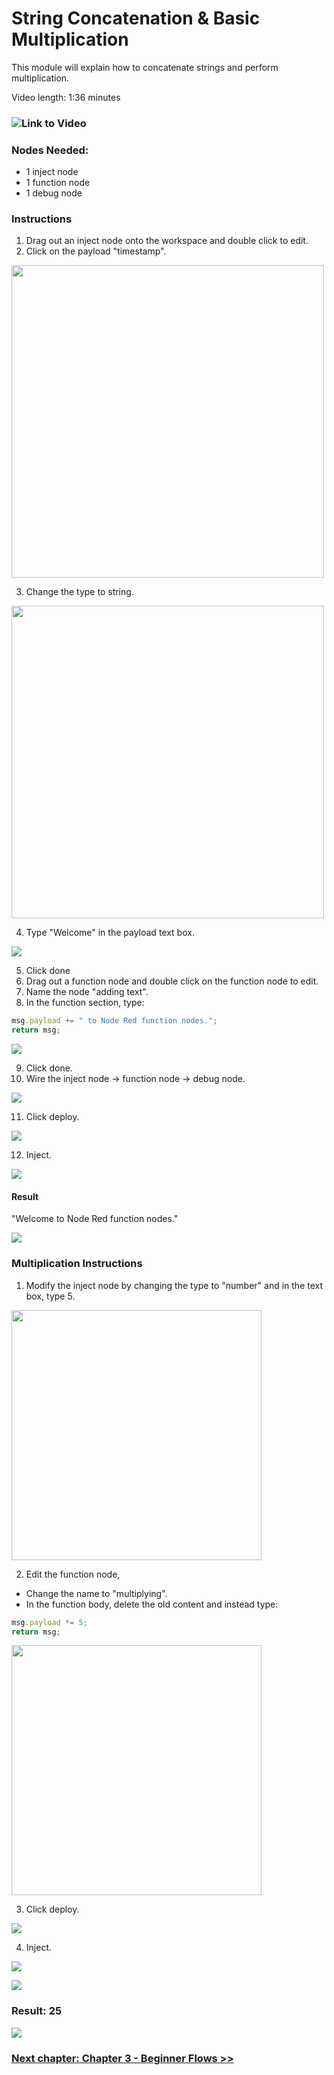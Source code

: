 <h1>String Concatenation & Basic Multiplication</h1>

This module will explain how to concatenate strings and perform multiplication.

Video length: 1:36 minutes

### ![Link to Video](https://youtu.be/dI39ExnvT8o)

<h3>Nodes Needed:</h3>

- 1 inject node
- 1 function node
- 1 debug node

### Instructions
 
1. Drag out an inject node onto the workspace and double click to edit. 
2. Click on the payload "timestamp".

<img src="https://github.ibm.com/L-Gamerman/NodeRedEducation/blob/master/Chapter%201%20-%20Getting%20Started/Screenshots/timestamp.png" height="500">

3. Change the type to string.

<img src="https://github.ibm.com/L-Gamerman/NodeRedEducation/blob/master/Chapter%201%20-%20Getting%20Started/Screenshots/string.png" height="500">

4. Type "Welcome" in the payload text box. 

![](https://github.ibm.com/L-Gamerman/NodeRedEducation/blob/master/Chapter%201%20-%20Getting%20Started/Screenshots/welcome.png)

5. Click done
6. Drag out a function node and double click on the function node to edit. 
7. Name the node "adding text".
8. In the function section, type: 

``` javascript
msg.payload += " to Node Red function nodes.";
return msg;
```

![](https://github.ibm.com/L-Gamerman/NodeRedEducation/blob/master/Chapter%201%20-%20Getting%20Started/Screenshots/adding_text.png)

9. Click done. 
10. Wire the inject node -> function node -> debug node. 

![](https://github.ibm.com/L-Gamerman/NodeRedEducation/blob/master/Chapter%201%20-%20Getting%20Started/Screenshots/welcome_flow.png)

11. Click deploy.

<img src="https://github.ibm.com/L-Gamerman/NodeRedEducation/blob/master/Chapter%201%20-%20Getting%20Started/Screenshots/deploy.png">

12. Inject.

<img src="https://github.ibm.com/L-Gamerman/NodeRedEducation/blob/master/Chapter%201%20-%20Getting%20Started/Screenshots/inject.png">

#### Result

"Welcome to Node Red function nodes." 

![](https://github.ibm.com/L-Gamerman/NodeRedEducation/blob/master/Chapter%201%20-%20Getting%20Started/Screenshots/payload.png)

### Multiplication Instructions

1. Modify the inject node by changing the type to "number" and in the text box, type 5.

<img src="https://github.ibm.com/L-Gamerman/NodeRedEducation/blob/master/Chapter%201%20-%20Getting%20Started/Screenshots/5.png" width="400">

2. Edit the function node, 

 - Change the name to "multiplying".
 - In the function body, delete the old content and instead type: 

``` javascript
msg.payload *= 5;
return msg;
```

<img src="https://github.ibm.com/L-Gamerman/NodeRedEducation/blob/master/Chapter%201%20-%20Getting%20Started/Screenshots/multiplying.png" width="400">

3. Click deploy.

<img src="https://github.ibm.com/L-Gamerman/NodeRedEducation/blob/master/Chapter%201%20-%20Getting%20Started/Screenshots/deploy.png">

4. Inject.

<img src="https://github.ibm.com/L-Gamerman/NodeRedEducation/blob/master/Chapter%201%20-%20Getting%20Started/Screenshots/inject2.png">

![](https://github.ibm.com/L-Gamerman/NodeRedEducation/blob/master/Chapter%201%20-%20Getting%20Started/Screenshots/multiplication_flow.png)

### Result: 25 

![](https://github.ibm.com/L-Gamerman/NodeRedEducation/blob/master/Chapter%201%20-%20Getting%20Started/Screenshots/25.png)

### [Next chapter: Chapter 3 - Beginner Flows >>](https://github.ibm.com/L-Gamerman/NodeRedEducation/tree/master/Chapter%203%20-%20Beginner%20Flows)
